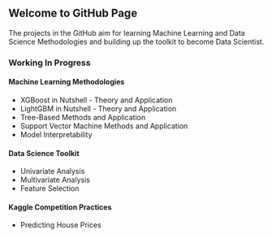 ## Welcome to GitHub Page

The projects in the GitHub aim for learning Machine Learning and Data Science Methodologies and building up the toolkit to become Data Scientist.

### Working In Progress
#### Machine Learning Methodologies
* XGBoost in Nutshell - Theory and Application
* LightGBM in Nutshell - Theory and Application
* Tree-Based Methods and Application
* Support Vector Machine Methods and Application
* Model Interpretability

#### Data Science Toolkit
* Univariate Analysis
* Multivariate Analysis
* Feature Selection

#### Kaggle Competition Practices
* Predicting House Prices
